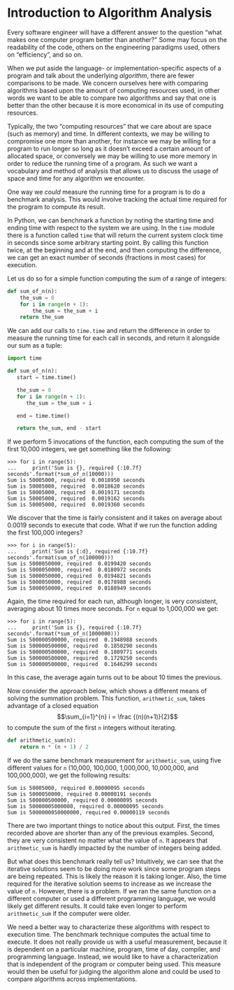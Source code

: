 Introduction to Algorithm Analysis
===

Every software engineer will have a different answer to the question
“what makes one computer program better than another?” Some may focus
on the readability of the code, others on the engineering paradigms
used, others on “efficiency”, and so on.

When we put aside the language- or implementation-specific aspects of a
program and talk about the underlying _algorithm_, there are fewer
comparisons to be made. We concern ourselves here with comparing
algorithms based upon the amount of computing resources used, in other
words we want to be able to compare two algorithms and say that one is
better than the other because it is more economical in its use of
computing resources.

Typically, the two “computing resources” that we care about are space
(such as memory) and time. In different contexts, we may be willing to
compromise one more than another, for instance we may be willing for
a program to run longer so long as it doesn’t exceed a certain amount
of allocated space, or conversely we may be willing to use more memory
in order to reduce the running time of a program. As such we want a
vocabulary and method of analysis that allows us to discuss the usage
of space and time for any algorithm we encounter.

One way we _could_ measure the running time for a program is to do a
benchmark analysis. This would involve tracking the actual time required
for the program to compute its result.

In Python, we can benchmark a function by noting the starting time and
ending time with respect to the system we are using. In the `time`
module there is a function called `time` that will return the current
system clock time in seconds since some arbitrary starting point. By
calling this function twice, at the beginning and at the end, and then
computing the difference, we can get an exact number of seconds
(fractions in most cases) for execution.

Let us do so for a simple function computing the sum of a range of
integers:

```python
def sum_of_n(n):
    the_sum = 0
    for i in range(n + 1):
        the_sum = the_sum + i
    return the_sum
```

We can add our calls to `time.time` and return the difference in order
to measure the running time for each call in seconds, and return it
alongside our sum as a tuple:

```python
import time

def sum_of_n(n):
   start = time.time()

   the_sum = 0
   for i in range(n + 1):
      the_sum = the_sum + i

   end = time.time()

   return the_sum, end - start
```

If we perform 5 invocations of the function, each computing the sum of
the first 10,000 integers, we get something like the following:

```
>>> for i in range(5):
...     print('Sum is {}, required {:10.7f} seconds'.format(*sum_of_n(10000)))
Sum is 50005000, required  0.0018950 seconds
Sum is 50005000, required  0.0018620 seconds
Sum is 50005000, required  0.0019171 seconds
Sum is 50005000, required  0.0019162 seconds
Sum is 50005000, required  0.0019360 seconds
```

We discover that the time is fairly consistent and it takes on average
about 0.0019 seconds to execute that code. What if we run the function
adding the first 100,000 integers?

```
>>> for i in range(5):
...     print('Sum is {:d}, required {:10.7f} seconds'.format(sum_of_n(100000)))
Sum is 5000050000, required  0.0199420 seconds
Sum is 5000050000, required  0.0180972 seconds
Sum is 5000050000, required  0.0194821 seconds
Sum is 5000050000, required  0.0178988 seconds
Sum is 5000050000, required  0.0188949 seconds
```

Again, the time required for each run, although longer, is very
consistent, averaging about 10 times more seconds. For `n` equal to
1,000,000 we get:

```
>>> for i in range(5):
...     print('Sum is {}, required {:10.7f} seconds'.format(*sum_of_n(1000000)))
Sum is 500000500000, required  0.1948988 seconds
Sum is 500000500000, required  0.1850290 seconds
Sum is 500000500000, required  0.1809771 seconds
Sum is 500000500000, required  0.1729250 seconds
Sum is 500000500000, required  0.1646299 seconds
```

In this case, the average again turns out to be about 10 times the
previous.

Now consider the approach below, which shows a different
means of solving the summation problem. This function, `arithmetic_sum`, takes
advantage of a closed equation $$\sum_{i=1}^{n} i = \frac {(n)(n+1)}{2}$$
to compute the sum of the first `n` integers without iterating.

```python
def arithmetic_sum(n):
    return n * (n + 1) / 2
```

If we do the same benchmark measurement for `arithmetic_sum`, using five
different values for `n` (10,000, 100,000, 1,000,000, 10,000,000, and
100,000,000), we get the following results:

```
Sum is 50005000, required 0.00000095 seconds
Sum is 5000050000, required 0.00000191 seconds
Sum is 500000500000, required 0.00000095 seconds
Sum is 50000005000000, required 0.00000095 seconds
Sum is 5000000050000000, required 0.00000119 seconds
```

There are two important things to notice about this output. First, the
times recorded above are shorter than any of the previous examples.
Second, they are very consistent no matter what the value of `n`. It
appears that `arithmetic_sum` is hardly impacted by the number of integers
being added.

But what does this benchmark really tell us? Intuitively, we can see
that the iterative solutions seem to be doing more work since some
program steps are being repeated. This is likely the reason it is taking
longer. Also, the time required for the iterative solution seems to
increase as we increase the value of `n`. However, there is a problem.
If we ran the same function on a different computer or used a different
programming language, we would likely get different results. It could
take even longer to perform `arithmetic_sum` if the computer were older.

We need a better way to characterize these algorithms with respect to
execution time. The benchmark technique computes the actual time to
execute. It does not really provide us with a useful measurement,
because it is dependent on a particular machine, program, time of day,
compiler, and programming language. Instead, we would like to have a
characterization that is independent of the program or computer being
used. This measure would then be useful for judging the algorithm alone
and could be used to compare algorithms across implementations.
